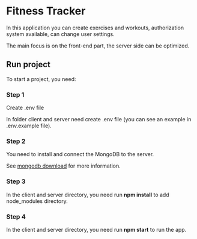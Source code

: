 # Fitness Tracker

In this application you can create exercises and workouts, authorization system available, can change user settings.

The main focus is on the front-end part, the server side can be optimized.

## Run project

To start a project, you need:

### Step 1

Create .env file

In folder client and server need create .env file (you can see an example in .env.example file).

### Step 2

You need to install and connect the MongoDB to the server.

See [mongodb download](https://www.mongodb.com/try/download) for more information.

### Step 3

In the client and server directory, you need run **npm install** to add node_modules directory.

### Step 4

In the client and server directory, you need run **npm start** to run the app.
